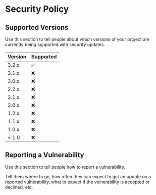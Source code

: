 # Security Policy

## Supported Versions

Use this section to tell people about which versions of your project are
currently being supported with security updates.

| Version | Supported          |
|---------|--------------------|
| 3.2.x   | :white_check_mark: |
| 3.1.x   | :x:                |
| 3.0.x   | :x:                |
| 2.2.x   | :x:                |
| 2.1.x   | :x:                |
| 2.0.x   | :x:                |
| 1.2.x   | :x:                |
| 1.1.x   | :x:                |
| 1.0.x   | :x:                |
| < 1.0   | :x:                |

## Reporting a Vulnerability

Use this section to tell people how to report a vulnerability.

Tell them where to go, how often they can expect to get an update on a
reported vulnerability, what to expect if the vulnerability is accepted or
declined, etc.
